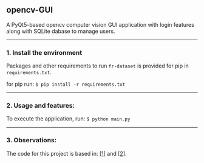## opencv-GUI

A PyQt5-based opencv computer vision GUI application with login features along with SQLite dabase to manage users.

-----

### 1. Install the environment

Packages and other requirements to run `fr-dataset` is provided for pip in `requirements.txt`.

for pip run:
`$ pip install -r requirements.txt` 

-----

### 2. Usage and features:

To execute the application, run:
`$ python main.py` 

----- 

### 3. Observations:

The code for this project is based in: [[1]](https://stackoverflow.com/questions/44404349/pyqt-showing-video-stream-from-opencv) and [[2]](https://gist.github.com/docPhil99/ca4da12c9d6f29b9cea137b617c7b8b1).


